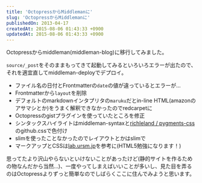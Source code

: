 ```yaml
---
title: 'OctopressからMiddlemanに'
slug: 'OctopressからMiddlemanに'
publishedOn: 2013-04-17
createdAt: 2015-08-06 01:43:33 +0900
updatedAt: 2015-08-06 01:43:33 +0900
---
```

Octopressからmiddleman(middleman-blog)に移行してみました。

`source/_post`をそのままもってきて起動してみるといろいろエラーが出たので、それを適宜直してmiddleman-deployでデプロイ。

- ファイル名の日付とFrontmatterの`date`の値が違っているとエラーが…
- Frontmatterから`layout`を削除
- デフォルトのmarkdownインタプリタの`maruku`だとin-line HTML(amazonのアサマシとか)をうまく解釈できなかったのでredcarpetに
- Octopressのgistプラグインを使っていたところを修正
- シンタックスハイライトはmiddleman-syntaxと[richleland / pygments-css](https://github.com/richleland/pygments-css)のgithub.cssで色付け
- slimを使ったことなかったのでレイアウトとかはslimで
- マークアップとCSSは[lab.ursm.jp](https://ursm.jp)を参考に(HTML5勉強になります！)

思ってたより沢山やらないといけないことがあったけど(静的サイトを作るための物なんだから当然…)、一度やってしまえばいいことが多いし、見た目を弄るのはOctopressよりずっと簡単なのでしばらくここに住んでみようと思います。
